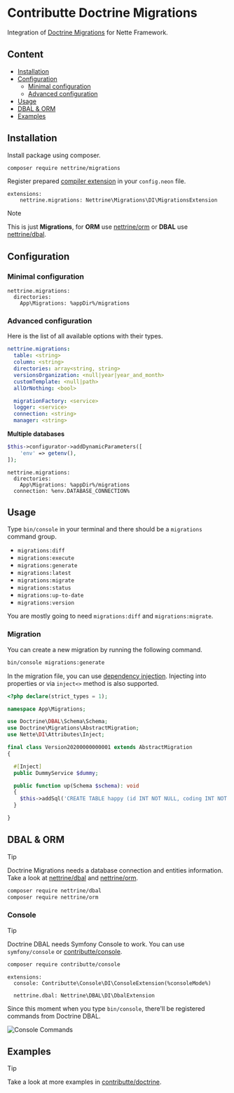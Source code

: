 # Contributte Doctrine Migrations

Integration of [Doctrine Migrations](https://www.doctrine-project.org/projects/migrations.html) for Nette Framework.

## Content

- [Installation](#installation)
- [Configuration](#configuration)
  - [Minimal configuration](#minimal-configuration)
  - [Advanced configuration](#advanced-configuration)
- [Usage](#usage)
- [DBAL & ORM](#dbal--orm)
- [Examples](#examples)

## Installation

Install package using composer.

```bash
composer require nettrine/migrations
```

Register prepared [compiler extension](https://doc.nette.org/en/dependency-injection/nette-container) in your `config.neon` file.

```neon
extensions:
    nettrine.migrations: Nettrine\Migrations\DI\MigrationsExtension
```

> [!NOTE]
> This is just **Migrations**, for **ORM** use [nettrine/orm](https://github.com/contributte/doctrine-orm) or **DBAL** use [nettrine/dbal](https://github.com/contributte/doctrine-dbal).

## Configuration

### Minimal configuration

```neon
nettrine.migrations:
  directories:
    App\Migrations: %appDir%/migrations
```

### Advanced configuration

Here is the list of all available options with their types.

```yaml
nettrine.migrations:
  table: <string>
  column: <string>
  directories: array<string, string>
  versionsOrganization: <null|year|year_and_month>
  customTemplate: <null|path>
  allOrNothing: <bool>

  migrationFactory: <service>
  logger: <service>
  connection: <string>
  manager: <string>
```

**Multiple databases**

```php
$this->configurator->addDynamicParameters([
	'env' => getenv(),
]);
```

```neon
nettrine.migrations:
  directories:
    App\Migrations: %appDir%/migrations
  connection: %env.DATABASE_CONNECTION%
```

## Usage

Type `bin/console` in your terminal and there should be a `migrations` command group.

- `migrations:diff`
- `migrations:execute`
- `migrations:generate`
- `migrations:latest`
- `migrations:migrate`
- `migrations:status`
- `migrations:up-to-date`
- `migrations:version`

You are mostly going to need `migrations:diff` and `migrations:migrate`.

### Migration

You can create a new migration by running the following command.

```bash
bin/console migrations:generate
```

In the migration file, you can use [dependency injection](https://doc.nette.org/en/3.0/dependency-injection). Injecting into properties or via `inject<>` method is also supported.

```php
<?php declare(strict_types = 1);

namespace App\Migrations;

use Doctrine\DBAL\Schema\Schema;
use Doctrine\Migrations\AbstractMigration;
use Nette\DI\Attributes\Inject;

final class Version20200000000001 extends AbstractMigration
{

  #[Inject]
  public DummyService $dummy;

  public function up(Schema $schema): void
  {
    $this->addSql('CREATE TABLE happy (id INT NOT NULL, coding INT NOT NULL, PRIMARY KEY(id))');
  }

}
```

## DBAL & ORM

> [!TIP]
> Doctrine Migrations needs a database connection and entities information.
> Take a look at [nettrine/dbal](https://github.com/contributte/doctrine-dbal) and [nettrine/orm](https://github.com/contributte/doctrine-orm).

```bash
composer require nettrine/dbal
composer require nettrine/orm
```

### Console

> [!TIP]
> Doctrine DBAL needs Symfony Console to work. You can use `symfony/console` or [contributte/console](https://github.com/contributte/console).

```bash
composer require contributte/console
```

```neon
extensions:
  console: Contributte\Console\DI\ConsoleExtension(%consoleMode%)

  nettrine.dbal: Nettrine\DBAL\DI\DbalExtension
```

Since this moment when you type `bin/console`, there'll be registered commands from Doctrine DBAL.

![Console Commands](https://raw.githubusercontent.com/nettrine/dbal/master/.docs/assets/console.png)

## Examples

> [!TIP]
> Take a look at more examples in [contributte/doctrine](https://github.com/contributte/doctrine/tree/master/.docs).
